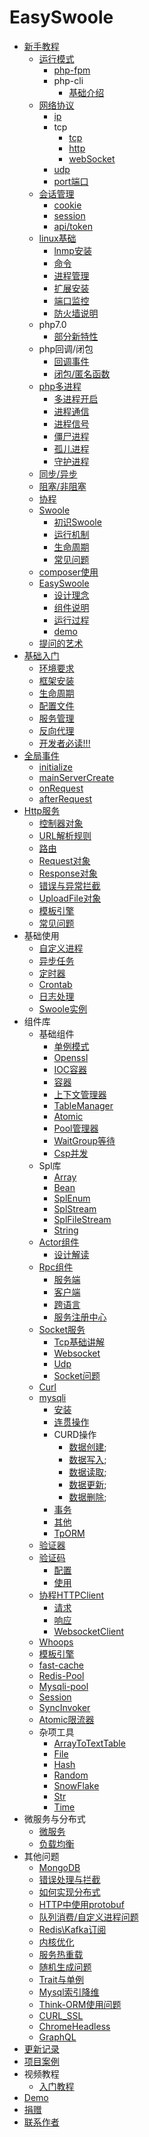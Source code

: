 # EasySwoole
- [新手教程](NoobCourse/introduction.md)
    - [运行模式](NoobCourse/RunMode/introduction.md)
        - [php-fpm](NoobCourse/RunMode/php-fpm.md)
        - php-cli
            - [基础介绍](NoobCourse/RunMode/PhpCli/introduction.md)
    - [网络协议](NoobCourse/NetworkrPotocol/introduction.md)
        - [ip](NoobCourse/NetworkrPotocol/ip.md)
        - tcp
            - [tcp](NoobCourse/NetworkrPotocol/tcp/tcp.md)
            - [http](NoobCourse/NetworkrPotocol/tcp/http.md)
            - [webSocket](NoobCourse/NetworkrPotocol/tcp/websocket.md)
        - [udp](NoobCourse/NetworkrPotocol/udp.md)
        - [port端口](NoobCourse/NetworkrPotocol/port.md)
    - [会话管理](NoobCourse/Conversation/introduction.md)
        - [cookie](NoobCourse/Conversation/cookie.md)
        - [session](NoobCourse/Conversation/session.md)
        - [api/token](NoobCourse/Conversation/token.md)
    - [linux基础](NoobCourse/Linux/introduction.md)
        - [lnmp安装](NoobCourse/Linux/lnmp.md)
        - [命令](NoobCourse/Linux/command.md)
        - [进程管理](NoobCourse/Linux/process.md)
        - [扩展安装](NoobCourse/Linux/extention.md)
        - [端口监控](NoobCourse/Linux/port.md)
        - [防火墙说明](NoobCourse/Linux/firewall.md)
    - php7.0
        - [部分新特性](NoobCourse/PHP/php7.md)
    - php回调/闭包
        - [回调事件](NoobCourse/PHP/callback.md)
        - [闭包/匿名函数](NoobCourse/PHP/closures.md)
    - [php多进程](NoobCourse/PHP/Multiprocess/introduction.md)
        - [多进程开启](NoobCourse/PHP/Multiprocess/fork.md)
        - [进程通信](NoobCourse/PHP/Multiprocess/processCommunication.md)
        - [进程信号](NoobCourse/PHP/Multiprocess/processSignal.md)
        - [僵尸进程](NoobCourse/PHP/Multiprocess/zombieProcess.md)
        - [孤儿进程](NoobCourse/PHP/Multiprocess/orphanProcess.md)
        - [守护进程](NoobCourse/PHP/Multiprocess/deamon.md)
    - [同步/异步](NoobCourse/sync.md)
    - [阻塞/非阻塞](NoobCourse/block.md)
    - [协程](NoobCourse/coroutine.md)
    - [Swoole]()
        - [初识Swoole](NoobCourse/Swoole/start.md)
        - [运行机制](NoobCourse/Swoole/runningMode.md)
        - [生命周期](NoobCourse/Swoole/lifecycle.md)
        - [常见问题]()
    - [composer使用](NoobCourse/composer.md)
    - [EasySwoole](NoobCourse/EasySwoole/introduction.md)
        - [设计理念](NoobCourse/EasySwoole/designIdea.md)
        - [组件说明](NoobCourse/EasySwoole/section.md)
        - [运行过程](NoobCourse/EasySwoole/runSteps.md)
        - [demo](NoobCourse/EasySwoole/demo.md)
    - [提问的艺术](NoobCourse/artOfAskingQuestions.md)
- [基础入门](readme.md)
    - [环境要求](Introduction/environment.md)
    - [框架安装](Introduction/install.md)
    - [生命周期](Introduction/lifecycle.md)
    - [配置文件](Introduction/config.md)
    - [服务管理](Introduction/server.md)
    - [反向代理](Introduction/proxy.md)
    - [开发者必读!!!](Introduction/remind.md)
- [全局事件](Event/introduction.md)
    - [initialize](Event/initialize.md)
    - [mainServerCreate](Event/mainServerCreate.md)
    - [onRequest](Event/onRequest.md)
    - [afterRequest](Event/afterRequest.md)    
- [Http服务](Http/introduction.md)    
    - [控制器对象](Http/controller.md)
    - [URL解析规则](Http/dispatch.md)
    - [路由](Http/fastRoute.md)
    - [Request对象](Http/request.md)
    - [Response对象](Http/response.md)
    - [错误与异常拦截](Http/exception.md)
    - [UploadFile对象](Http/uploadFile.md)
    - [模板引擎](Http/template.md)
    - [常见问题](Http/problem.md)
- 基础使用
    - [自定义进程](BaseUsage/process.md)
    - [异步任务](BaseUsage/asyncTask.md)
    - [定时器](BaseUsage/timer.md)
    - [Crontab](BaseUsage/crontab.md)
    - [日志处理](BaseUsage/log.md)
    - [Swoole实例](BaseUsage/serverManager.md)
- 组件库
    - 基础组件
        - [单例模式](Components/Component/singleton.md)
        - [Openssl](Components/Component/openssl.md)
        - [IOC容器](Components/Component/di.md)
        - [容器](Components/Component/container.md)
        - [上下文管理器](Components/Component/context.md)
        - [TableManager](Components/tableManager.md)
        - [Atomic](Components/Component/atomic.md)
        - [Pool管理器](Components/Component/pool.md)
        - [WaitGroup等待](Components/Component/waitgroup.md)
        - [Csp并发](Components/Component/csp.md)
    - Spl库
        - [Array](Components/Spl/array.md)
        - [Bean](Components/Spl/bean.md)
        - [SplEnum](Components/Spl/enum.md)
        - [SplStream](Components/Spl/splStream.md)
        - [SplFileStream](Components/Spl/splFileStream.md)
        - [String](Components/Spl/string.md)
    - [Actor组件](Components/Actor/actor.md)
        - [设计解读](Components/Actor/analysis.md)
    - [Rpc组件](Components/Rpc/introduction.md)
        - [服务端](Components/Rpc/server.md)
        - [客户端](Components/Rpc/client.md)
        - [跨语言](Components/Rpc/otherPlatform.md)
        - [服务注册中心](Components/Rpc/registerCenter.md)
    - [Socket服务](Components/Socket/introduction.md)
        - [Tcp基础讲解](Components/Socket/tcp.md)
        - [Websocket](Components/Socket/webSocket.md)
        - [Udp](Components/Socket/udp.md)
        - [Socket问题](Components/Socket/problem.md)
    - [Curl](Components/Curl/curl.md)
    - [mysqli](Components/Mysqli/introduction.md)
        - [安装](Components/Mysqli/install.md)
        - [连贯操作](Components/Mysqli/continuousOperation.md)
        - CURD操作
            - [数据创建](Components/Mysqli/CURD/createData.md);
            - [数据写入](Components/Mysqli/CURD/insertData.md);
            - [数据读取](Components/Mysqli/CURD/readData.md);
            - [数据更新](Components/Mysqli/CURD/updateData.md);
            - [数据删除](Components/Mysqli/CURD/deleteData.md);
        - [事务](Components/Mysqli/transaction.md)
        - [其他](Components/Mysqli/other.md)
        - [TpORM](Components/Mysqli/tpORM.md)
    - [验证器](Components/validate.md)
    - [验证码](Components/Verifycode/introduction.md)
        - [配置](Components/Verifycode/config.md)
        - [使用](Components/Verifycode/verifyCode.md)
    - [协程HTTPClient](Components/CoroutineHttpClient/introduction.md)
        - [请求](Components/CoroutineHttpClient/request.md)
        - [响应](Components/CoroutineHttpClient/response.md)
        - [WebsocketClient](Components/CoroutineHttpClient/websocket.md)
    - [Whoops](Components/whoops.md)    
    - [模板引擎](Http/template.md)
    - [fast-cache](Components/fastCache.md)
    - [Redis-Pool](Components/redisPool.md)
    - [Mysqli-pool](Components/mysqlPool.md)
    - [Session](Components/session.md)
    - [SyncInvoker](Components/syncInvoker.md)
    - [Atomic限流器](Components/atomicLimit.md)
    - 杂项工具
        - [ArrayToTextTable](Components/Tools/arrayToTextTable.md)
        - [File](Components/Tools/file.md)
        - [Hash](Components/Tools/hash.md)
        - [Random](Components/Tools/random.md)
        - [SnowFlake](Components/Tools/snowFlake.md)
        - [Str](Components/Tools/str.md)
        - [Time](Components/Tools/time.md)
- 微服务与分布式
    - [微服务](Distribute/microService.md)
    - [负载均衡](Distribute/loadbalance.md)       
- 其他问题
    - [MongoDB](Other/mongodb.md)    
    - [错误处理与拦截](Other/exception.md)
    - [如何实现分布式](Other/distribute.md)
    - [HTTP中使用protobuf](Other/protobuf.md)
    - [队列消费/自定义进程问题](Other/process.md)
    - [Redis\Kafka订阅](Other/redisSubscribe.md)
    - [内核优化](Other/kernelOptimization.md)
    - [服务热重载](Other/hotReload.md)
    - [随机生成问题](Other/random.md)
    - [Trait与单例](Other/traitSingleTon.md)
    - [Mysql索引降维](Other/mysqlIndexReduce.md)
    - [Think-ORM使用问题](Other/tpORM.md)
    - [CURL_SSL](Other/curlSsl.md)
    - [ChromeHeadless](Other/chromeHeadless.md)
    - [GraphQL](Other/graphQL.md)
- [更新记录](UpdateLog/introduction.md)
- [项目案例](Case/case.md)
- 视频教程
    - [入门教程](Video/income.md)
- [Demo](demo.md)
- [捐赠](donate.md)
- [联系作者](contact.md)
